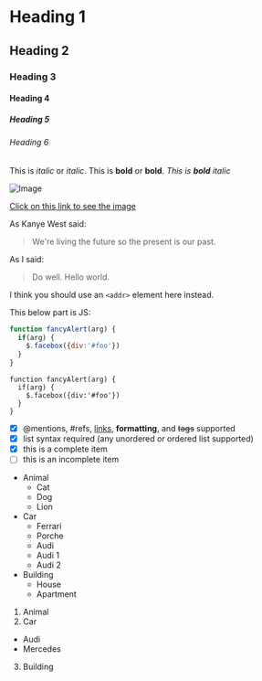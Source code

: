 # Heading 1

## Heading 2

### Heading 3

#### Heading 4

##### Heading 5

###### Heading 6

This is *italic* or _italic_.
This is **bold** or __bold__.
*This is __bold__ italic*

![Image](http://www.muchoconpoco.org/mfwlite/apps/mcp/resources/images/layout/icon-clock-light.png)

[Click on this link to see the image](http://www.muchoconpoco.org/mfwlite/apps/mcp/resources/images/layout/icon-clock-light.png)

As Kanye West said:
> We're living the future so
> the present is our past.

As I said:
> Do well.
> Hello world.

I think you should use an
`<addr>` element here instead.

This below part is JS:
```javascript
function fancyAlert(arg) {
  if(arg) {
    $.facebox({div:'#foo'})
  }
}
```
    function fancyAlert(arg) {
      if(arg) {
        $.facebox({div:'#foo'})
      }
    }

- [x] @mentions, #refs, [links](), **formatting**, and <del>tags</del> supported
- [x] list syntax required (any unordered or ordered list supported)
- [x] this is a complete item
- [ ] this is an incomplete item

* Animal
  * Cat
  * Dog
  * Lion
* Car
  * Ferrari
  * Porche
  * Audi
   * Audi 1
   * Audi 2
* Building
  * House
  * Apartment
  
1. Animal
2. Car
  * Audi
  * Mercedes
3. Building
